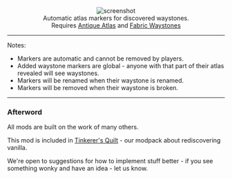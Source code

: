 <center><img alt="screenshot" src="" /></center>

<center>Automatic atlas markers for discovered waystones.</center>
<center>Requires <a href="https://modrinth.com/mod/antique-atlas">Antique Atlas</a> and <a href="https://modrinth.com/mod/fwaystones">Fabric Waystones</a> </center>

---

Notes:
 - Markers are automatic and cannot be removed by players.
 - Added waystone markers are global - anyone with that part of their atlas revealed will see waystones.
 - Markers will be renamed when their waystone is renamed.
 - Markers will be removed when their waystone is broken.

---

### Afterword

All mods are built on the work of many others.

This mod is included in [Tinkerer's Quilt](https://modrinth.com/modpack/tinkerers-quilt) - our modpack about rediscovering vanilla.

We're open to suggestions for how to implement stuff better - if you see something wonky and have an idea - let us know.
